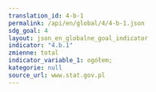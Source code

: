 ```yaml
---
translation_id: 4-b-1
permalink: /api/en/global/4/4-b-1.json
sdg_goal: 4
layout: json_en_globalne_goal_indicator
indicator: "4.b.1"
zmienne: total
indicator_variable_1: ogółem;
kategorie: null
source_url: www.stat.gov.pl
---
```

